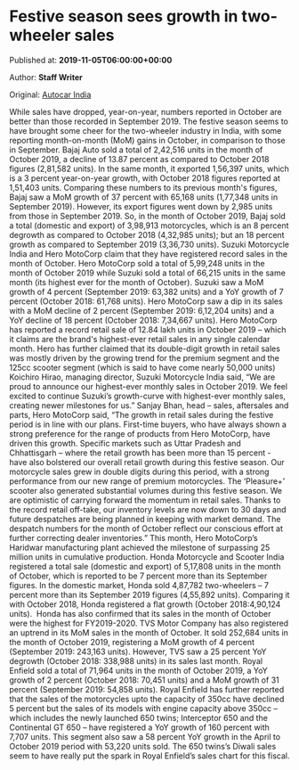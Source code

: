 
# Festive season sees growth in two-wheeler sales

Published at: **2019-11-05T06:00:00+00:00**

Author: **Staff Writer**

Original: [Autocar India](https://www.autocarindia.com/bike-news/festive-season-sees-growth-in-two-wheeler-sales-414749)

While sales have dropped, year-on-year, numbers reported in October are better than those recorded in September 2019.
The festive season seems to have brought some cheer for the two-wheeler industry in India, with some reporting month-on-month (MoM) gains in October, in comparison to those in September.
Bajaj Auto sold a total of 2,42,516 units in the month of October 2019, a decline of 13.87 percent as compared to October 2018 figures (2,81,582 units). In the same month, it exported 1,56,397 units, which is a 3 percent year-on-year growth, with October 2018 figures reported at 1,51,403 units. Comparing these numbers to its previous month's figures, Bajaj saw a MoM growth of 37 percent with 65,168 units (1,77,348 units in September 2019). However, its export figures went down by 2,985 units from those in September 2019. So, in the month of October 2019, Bajaj sold a total (domestic and export) of 3,98,913 motorcycles, which is an 8 percent degrowth as compared to October 2018 (4,32,985 units); but an 18 percent growth as compared to September 2019 (3,36,730 units).
Suzuki Motorcycle India and Hero MotoCorp claim that they have registered record sales in the month of October. Hero MotoCorp sold a total of 5,99,248 units in the month of October 2019 while Suzuki sold a total of 66,215 units in the same month (its highest ever for the month of October). Suzuki saw a MoM growth of 4 percent (September 2019: 63,382 units) and a YoY growth of 7 percent (October 2018: 61,768 units). Hero MotoCorp saw a dip in its sales with a MoM decline of 2 percent (September 2019: 6,12,204 units) and a YoY decline of 18 percent (October 2018: 7,34,667 units). Hero MotoCorp has reported a record retail sale of 12.84 lakh units in October 2019 – which it claims are the brand's highest-ever retail sales in any single calendar month. Hero has further claimed that its double-digit growth in retail sales was mostly driven by the growing trend for the premium segment and the 125cc scooter segment (which is said to have come nearly 50,000 units)
Koichiro Hirao, managing director, Suzuki Motorcycle India said, “We are proud to announce our highest-ever monthly sales in October 2019. We feel excited to continue Suzuki’s growth-curve with highest-ever monthly sales, creating newer milestones for us.”
Sanjay Bhan, head – sales, aftersales and parts, Hero MotoCorp said, “The growth in retail sales during the festive period is in line with our plans. First-time buyers, who have always shown a strong preference for the range of products from Hero MotoCorp, have driven this growth. Specific markets such as Uttar Pradesh and Chhattisgarh – where the retail growth has been more than 15 percent - have also bolstered our overall retail growth during this festive season. Our motorcycle sales grew in double digits during this period, with a strong performance from our new range of premium motorcycles. The ‘Pleasure+’ scooter also generated substantial volumes during this festive season. We are optimistic of carrying forward the momentum in retail sales. Thanks to the record retail off-take, our inventory levels are now down to 30 days and future despatches are being planned in keeping with market demand. The despatch numbers for the month of October reflect our conscious effort at further correcting dealer inventories.”
This month, Hero MotoCorp’s Haridwar manufacturing plant achieved the milestone of surpassing 25 million units in cumulative production.
Honda Motorcycle and Scooter India registered a total sale (domestic and export) of 5,17,808 units in the month of October, which is reported to be 7 percent more than its September figures. In the domestic market, Honda sold 4,87,782 two-wheelers – 7 percent more than its September 2019 figures (4,55,892 units). Comparing it with October 2018, Honda registered a flat growth (October 2018:4,90,124 units).  Honda has also confirmed that its sales in the month of October were the highest for FY2019-2020.
TVS Motor Company has also registered an uptrend in its MoM sales in the month of October. It sold 252,684 units in the month of October 2019, registering a MoM growth of 4 percent (September 2019: 243,163 units). However, TVS saw a 25 percent YoY degrowth (October 2018: 338,988 units) in its sales last month.
Royal Enfield sold a total of 71,964 units in the month of October 2019, a YoY growth of 2 percent (October 2018: 70,451 units) and a MoM growth of 31 percent (September 2019: 54,858 units). Royal Enfield has further reported that the sales of the motorcycles upto the capacity of 350cc have declined 5 percent but the sales of its models with engine capacity above 350cc – which includes the newly launched 650 twins; Interceptor 650 and the Continental GT 650 – have registered a YoY growth of 160 percent with 7,707 units. This segment also saw a 58 percent YoY growth in the April to October 2019 period with 53,220 units sold. The 650 twins’s Diwali sales seem to have really put the spark in Royal Enfield’s sales chart for this fiscal.
 
